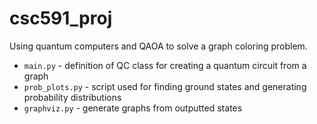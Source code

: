 # csc591_proj
Using quantum computers and QAOA to solve a graph coloring problem.

* `main.py` - definition of QC class for creating a quantum circuit from a graph
* `prob_plots.py` - script used for finding ground states and generating probability distributions
* `graphviz.py` - generate graphs from outputted states
